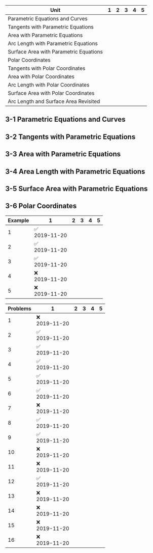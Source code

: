 
| Unit | 1 | 2 | 3 | 4 | 5 |
|------|---|---|---|---|---|
| Parametric Equations and Curves |  |  |  |  |  |
| Tangents with Parametric Equations |  |  |  |  |  |
| Area with Parametric Equations |  |  |  |  |  |
| Arc Length with Parametric Equations |  |  |  |  |  |
| Surface Area with Parametric Equations |  |  |  |  |  |
| Polar Coordinates |  |  |  |  |  |
| Tangents with Polar Coordinates |  |  |  |  |  |
| Area with Polar Coordinates |  |  |  |  |  |
| Arc Length with Polar Coordinates |  |  |  |  |  |
| Surface Area with Polar Coordinates |  |  |  |  |  |
| Arc Length and Surface Area Revisited |  |  |  |  |  |

## 3-1 Parametric Equations and Curves

## 3-2 Tangents with Parametric Equations

## 3-3 Area with Parametric Equations

## 3-4 Area Length with Parametric Equations

## 3-5 Surface Area with Parametric Equations

## 3-6 Polar Coordinates

| Example | 1 | 2 | 3 | 4 | 5 |
|---------|---|---|---|---|---|
| 1 | :white_check_mark: <br> 2019-11-20 |  |  |  |  |
| 2 | :white_check_mark: <br> 2019-11-20 |  |  |  |  |
| 3 | :white_check_mark: <br> 2019-11-20 |  |  |  |  |
| 4 | :x: <br> 2019-11-20 |  |  |  |  |
| 5 | :x: <br> 2019-11-20 |  |  |  |  |

| Problems | 1 | 2 | 3 | 4 | 5 |
|----------|---|---|---|---|---|
| 1 | :x: <br> 2019-11-20 |  |  |  |  |
| 2 | :white_check_mark: <br> 2019-11-20 |  |  |  |  |
| 3 | :white_check_mark: <br> 2019-11-20 |  |  |  |  |
| 4 | :white_check_mark: <br> 2019-11-20 |  |  |  |  |
| 5 | :white_check_mark: <br> 2019-11-20 |  |  |  |  |
| 6 | :white_check_mark: <br> 2019-11-20 |  |  |  |  |
| 7 | :x: <br> 2019-11-20 |  |  |  |  |
| 8 | :white_check_mark: <br> 2019-11-20 |  |  |  |  |
| 9 | :white_check_mark: <br> 2019-11-20 |  |  |  |  |
| 10 | :x: <br> 2019-11-20 |  |  |  |  |
| 11 | :x: <br> 2019-11-20 |  |  |  |  |
| 12 | :white_check_mark: <br> 2019-11-20 |  |  |  |  |
| 13 | :x: <br> 2019-11-20 |  |  |  |  |
| 14 | :x: <br> 2019-11-20 |  |  |  |  |
| 15 | :x: <br> 2019-11-20 |  |  |  |  |
| 16 | :x: <br> 2019-11-20 |  |  |  |  |
